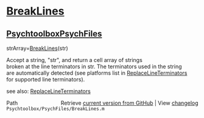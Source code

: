 # [BreakLines](BreakLines)
## [Psychtoolbox](Psychtoolbox)[PsychFiles](PsychFiles)

strArray=[BreakLines](BreakLines)(str)  
  
Accept a string, "str",  and return a cell array of strings  
broken at the line terminators in str. The terminators used in the string  
are automatically detected (see platforms list in [ReplaceLineTerminators](ReplaceLineTerminators)  
for supported line terminators).  
  
  
see also: [ReplaceLineTerminators](ReplaceLineTerminators)  




<div class="code_header" style="text-align:right;">
  <span style="float:left;">Path&nbsp;&nbsp;</span> <span class="counter">Retrieve <a href=
  "https://raw.github.com/Psychtoolbox-3/Psychtoolbox-3/beta/Psychtoolbox/PsychFiles/BreakLines.m">current version from GitHub</a> | View <a href=
  "https://github.com/Psychtoolbox-3/Psychtoolbox-3/commits/beta/Psychtoolbox/PsychFiles/BreakLines.m">changelog</a></span>
</div>
<div class="code">
  <code>Psychtoolbox/PsychFiles/BreakLines.m</code>
</div>


